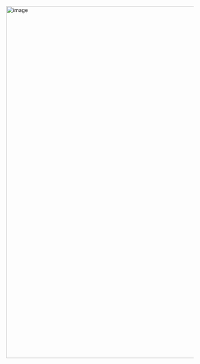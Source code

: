 <img width="947" alt="image" src="https://github.com/user-attachments/assets/3c071656-6192-41c6-80b0-cefeae2581dc">
